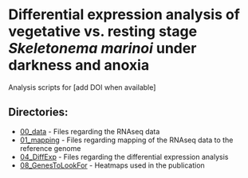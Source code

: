 # Differential expression analysis of vegetative vs. resting stage _Skeletonema marinoi_ under darkness and anoxia

Analysis scripts for [add DOI when available]

## Directories:
* [00_data](00_data/) - Files regarding the RNAseq data
* [01_mapping](01_mapping/) - Files regarding mapping of the RNAseq data to the reference genome
* [04_DiffExp](04_DiffExp/) - Files regarding the differential expression analysis
* [08_GenesToLookFor](08_GenesToLookFor/) - Heatmaps used in the publication

